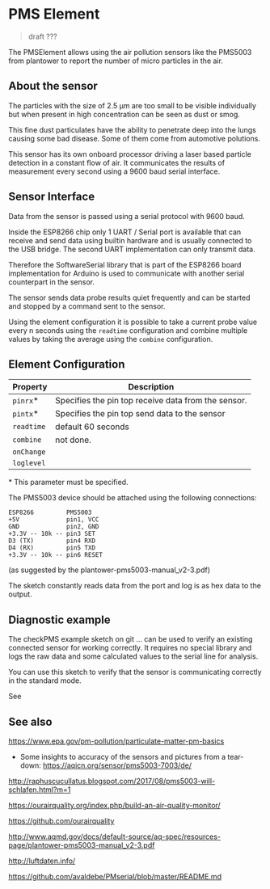 # PMS Element

> draft ???

The PMSElement allows using the air pollution sensors like the PMS5003 from plantower to report the number of micro particles in the air.

## About the sensor 

The particles with the size of 2.5 µm are too small to be visible individually but when present in high concentration can be seen as dust or smog.

This fine dust particulates have the ability to penetrate deep into the lungs causing some bad disease. Some of them come from automotive polutions.  

This sensor has its own onboard processor driving a laser based particle detection in a constant flow of air. 
It communicates the results of measurement every second using a 9600 baud serial interface.

## Sensor Interface 

Data from the sensor is passed using a serial protocol with 9600 baud. 

Inside the ESP8266 chip only 1 UART / Serial port is available that can receive and send data using builtin hardware and is usually connected to the USB bridge. The second UART implementation can only transmit data.

Therefore the SoftwareSerial library that is part of the ESP8266 board implementation for Arduino is used to communicate with another serial counterpart in the sensor.

The sensor sends data probe results quiet frequently and can be started and stopped by a command sent to the sensor.

Using the element configuration it is possible to take a current probe value every n seconds using the `readtime` configuration and combine multiple values by taking the average using the `combine` configuration.

## Element Configuration

| Property   | Description                                         |
| ---------- | --------------------------------------------------- |
| `pinrx`\*  | Specifies the pin top receive data from the sensor. |
| `pintx`\*  | Specifies the pin top send data to the sensor       |
| `readtime` | default 60 seconds                                  |
| `combine` | not done.                                  |
| `onChange`  |                                            |
| `loglevel`  |                                            |

\* This parameter must be specified.



The PMS5003 device should be attached using the following connections:

    ESP8266         PMS5003
    +5V             pin1, VCC
    GND             pin2, GND
    +3.3V -- 10k -- pin3 SET
    D3 (TX)         pin4 RXD
    D4 (RX)         pin5 TXD
    +3.3V -- 10k -- pin6 RESET

(as suggested by the plantower-pms5003-manual_v2-3.pdf)


The sketch constantly reads data from the port and log is as hex data to the output.

## Diagnostic example

The checkPMS example sketch on git ... can be used to verify an existing connected sensor for working correctly.
It requires no special library and logs the raw data and some calculated values to the serial line for analysis.

You can use this sketch to verify that the sensor is communicating correctly in the standard mode.

See





## See also

https://www.epa.gov/pm-pollution/particulate-matter-pm-basics

* Some insights to accuracy of the sensors and pictures from a tear-down:
https://aqicn.org/sensor/pms5003-7003/de/

http://raphuscucullatus.blogspot.com/2017/08/pms5003-will-schlafen.html?m=1

https://ourairquality.org/index.php/build-an-air-quality-monitor/

https://github.com/ourairquality

http://www.aqmd.gov/docs/default-source/aq-spec/resources-page/plantower-pms5003-manual_v2-3.pdf

http://luftdaten.info/

https://github.com/avaldebe/PMserial/blob/master/README.md